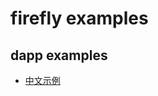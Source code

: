 firefly examples
==========


## dapp examples

- [中文示例](https://fchainio.github.io/firefly-examples/dapp/example_zh_cn.html)